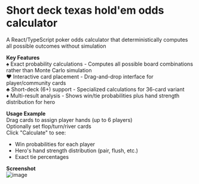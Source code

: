 # Short deck texas hold'em odds calculator
A React/TypeScript poker odds calculator that deterministically computes all possible outcomes without simulation

**Key Features**   
♠ Exact probability calculations - Computes all possible board combinations rather than Monte Carlo simulation  
♥ Interactive card placement - Drag-and-drop interface for player/community cards  
♣ Short-deck (6+) support - Specialized calculations for 36-card variant  
♦ Multi-result analysis - Shows win/tie probabilities plus hand strength distribution for hero  
 

**Usage Example**  
Drag cards to assign player hands (up to 6 players)  
Optionally set flop/turn/river cards  
Click "Calculate" to see:  
 * Win probabilities for each player  
 * Hero's hand strength distribution (pair, flush, etc.)  
 * Exact tie percentages  

**Screenshot**    
![image](https://github.com/user-attachments/assets/d0723966-dc48-4c20-820f-666ad1823d6b)
